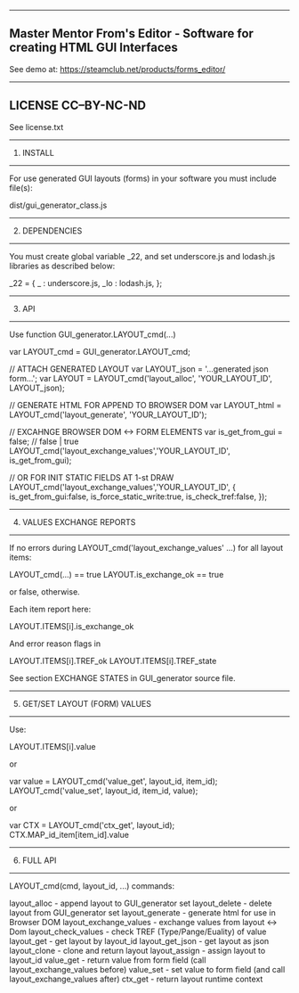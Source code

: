 ------------------------------------------
Master Mentor From's Editor -  Software for creating HTML GUI Interfaces
------------------------------------------

See demo at: https://steamclub.net/products/forms_editor/

------------------------------------------
 LICENSE CC–BY-NC-ND
------------------------------------------
See license.txt

------------------------------------------
 1. INSTALL
------------------------------------------
For use generated GUI layouts (forms) in your software you must include file(s):

dist/gui_generator_class.js

------------------------------------------
 2. DEPENDENCIES
------------------------------------------

You must create global variable _22, and set underscore.js and lodash.js libraries as described below:

_22 =
{
	_			: underscore.js,
	_lo			: lodash.js,
};

------------------------------------------
 3. API
------------------------------------------
Use function GUI_generator.LAYOUT_cmd(...)

var LAYOUT_cmd = GUI_generator.LAYOUT_cmd;

// ATTACH GENERATED LAYOUT
var LAYOUT_json = '...generated json form...';
var LAYOUT = LAYOUT_cmd('layout_alloc', 'YOUR_LAYOUT_ID', LAYOUT_json);

// GENERATE HTML FOR APPEND TO BROWSER DOM
var LAYOUT_html = LAYOUT_cmd('layout_generate', 'YOUR_LAYOUT_ID');

// EXCAHNGE BROWSER DOM <-> FORM ELEMENTS
var is_get_from_gui = false; // false | true
LAYOUT_cmd('layout_exchange_values','YOUR_LAYOUT_ID', is_get_from_gui);

// OR FOR INIT STATIC FIELDS AT 1-st DRAW
LAYOUT_cmd('layout_exchange_values','YOUR_LAYOUT_ID', { is_get_from_gui:false, is_force_static_write:true, is_check_tref:false,  });

------------------------------------------
 4. VALUES EXCHANGE REPORTS
------------------------------------------
If no errors during LAYOUT_cmd('layout_exchange_values' ...) for all layout items:

LAYOUT_cmd(...) == true
LAYOUT.is_exchange_ok == true

or false, otherwise.

Each item report here:

LAYOUT.ITEMS[i].is_exchange_ok

And error reason flags in

LAYOUT.ITEMS[i].TREF_ok
LAYOUT.ITEMS[i].TREF_state

See section EXCHANGE STATES in GUI_generator source file.

------------------------------------------
 5. GET/SET LAYOUT (FORM) VALUES
------------------------------------------
Use:

LAYOUT.ITEMS[i].value

or

var value = LAYOUT_cmd('value_get', layout_id, item_id);
LAYOUT_cmd('value_set', layout_id, item_id, value);

or

var CTX = LAYOUT_cmd('ctx_get', layout_id);
CTX.MAP_id_item[item_id].value

------------------------------------------
 6. FULL API
------------------------------------------

LAYOUT_cmd(cmd, layout_id, ...) commands:

layout_alloc				- append layout to GUI_generator set
layout_delete				- delete layout from GUI_generator set
layout_generate				- generate html for use in Browser DOM
layout_exchange_values		- exchange values from layout <-> Dom
layout_check_values			- check TREF (Type/Pange/Euality) of value
layout_get					- get layout by layout_id
layout_get_json				- get layout as json
layout_clone				- clone and return layout
layout_assign				- assign layout to layout_id
value_get					- return value from form field (call layout_exchange_values before)
value_set					- set value to form field (and call layout_exchange_values after)
ctx_get						- return layout runtime context

